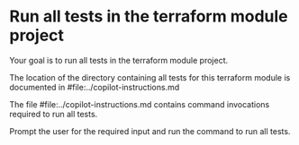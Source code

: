 <!--

  This file was generated by https://github.com/dsb-infra/.github-private/blob/main/github-copilot-files/auto-generate/update-files.sh

  To update/re-generate this file, run the following command in bash:
    echo 'auto' | bash <(gh api -H "Accept: application/vnd.github.v3.raw" /repos/dsb-infra/.github-private/contents/github-copilot-files/auto-generate/update-files.sh);

-->
<!--

  NOTE: make sure the vscode setting [chat.promptFiles](vscode://settings/chat.promptFiles) points to the directory of this file.

-->
# Run all tests in the terraform module project

Your goal is to run all tests in the terraform module project.

The location of the directory containing all tests for this terraform module is documented in #file:../copilot-instructions.md

The file #file:../copilot-instructions.md contains command invocations required to run all tests.

Prompt the user for the required input and run the command to run all tests.
